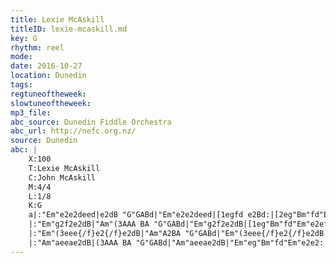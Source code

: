 ```yaml
---
title: Lexie McAskill
titleID: lexie-mcaskill.md
key: G
rhythm: reel
mode:
date: 2016-10-27
location: Dunedin
tags:
regtuneoftheweek:
slowtuneoftheweek:
mp3_file:
abc_source: Dunedin Fiddle Orchestra
abc_url: http://nefc.org.nz/
source: Dunedin
abc: |
    X:100
    T:Lexie McAskill
    C:John McAskill
    M:4/4
    L:1/8
    K:G
    a|:"Em"e2e2deed|e2dB "G"GABd|"Em"e2e2deed|[1egfd e2Bd:|[2eg"Bm"fd"Em"e2ef|
    |:"Em"g2f2e2dB|"Am"(3AAA BA "G"GABd|"Em"g2f2e2dB|[1eg"Bm"fd"Em"e2ef:|[2eg"Bm"fd"Em"e2e2|
    |:"Em"(3eee{/f}e2{/f}e2dB|"Am"A2BA "G"GABd|"Em"(3eee{/f}e2{/f}e2dB|[1eg"Bm"fd"Em"e2ef:|[2eg"Bm"fd"Em"e2e2|
    |:"Am"aeeae2dB|(3AAA BA "G"GABd|"Am"aeeae2dB|"Em"eg"Bm"fd"Em"e2e2:|
---
```

